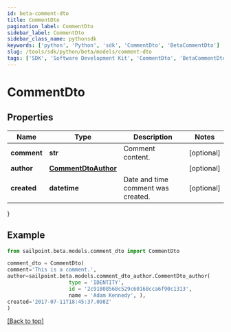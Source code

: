 ```yaml
---
id: beta-comment-dto
title: CommentDto
pagination_label: CommentDto
sidebar_label: CommentDto
sidebar_class_name: pythonsdk
keywords: ['python', 'Python', 'sdk', 'CommentDto', 'BetaCommentDto'] 
slug: /tools/sdk/python/beta/models/comment-dto
tags: ['SDK', 'Software Development Kit', 'CommentDto', 'BetaCommentDto']
---
```


# CommentDto


## Properties

Name | Type | Description | Notes
------------ | ------------- | ------------- | -------------
**comment** | **str** | Comment content. | [optional] 
**author** | [**CommentDtoAuthor**](comment-dto-author) |  | [optional] 
**created** | **datetime** | Date and time comment was created. | [optional] 
}

## Example

```python
from sailpoint.beta.models.comment_dto import CommentDto

comment_dto = CommentDto(
comment='This is a comment.',
author=sailpoint.beta.models.comment_dto_author.CommentDto_author(
                    type = 'IDENTITY', 
                    id = '2c91808568c529c60168cca6f90c1313', 
                    name = 'Adam Kennedy', ),
created='2017-07-11T18:45:37.098Z'
)

```
[[Back to top]](#) 

